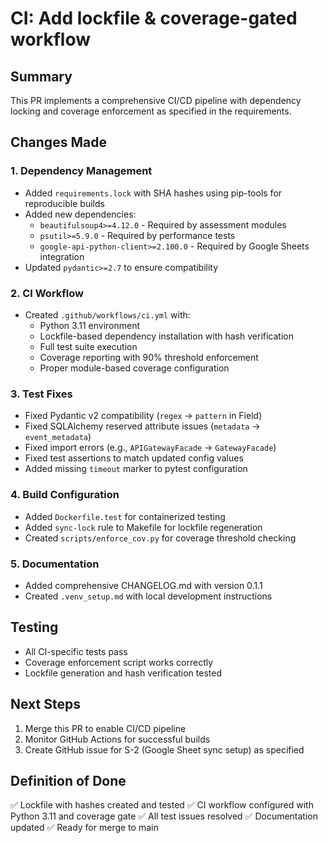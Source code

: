 # CI: Add lockfile & coverage-gated workflow

## Summary
This PR implements a comprehensive CI/CD pipeline with dependency locking and coverage enforcement as specified in the requirements.

## Changes Made

### 1. Dependency Management
- Added `requirements.lock` with SHA hashes using pip-tools for reproducible builds
- Added new dependencies:
  - `beautifulsoup4>=4.12.0` - Required by assessment modules
  - `psutil>=5.9.0` - Required by performance tests
  - `google-api-python-client>=2.100.0` - Required by Google Sheets integration
- Updated `pydantic>=2.7` to ensure compatibility

### 2. CI Workflow
- Created `.github/workflows/ci.yml` with:
  - Python 3.11 environment
  - Lockfile-based dependency installation with hash verification
  - Full test suite execution
  - Coverage reporting with 90% threshold enforcement
  - Proper module-based coverage configuration

### 3. Test Fixes
- Fixed Pydantic v2 compatibility (`regex` → `pattern` in Field)
- Fixed SQLAlchemy reserved attribute issues (`metadata` → `event_metadata`)
- Fixed import errors (e.g., `APIGatewayFacade` → `GatewayFacade`)
- Fixed test assertions to match updated config values
- Added missing `timeout` marker to pytest configuration

### 4. Build Configuration
- Added `Dockerfile.test` for containerized testing
- Added `sync-lock` rule to Makefile for lockfile regeneration
- Created `scripts/enforce_cov.py` for coverage threshold checking

### 5. Documentation
- Added comprehensive CHANGELOG.md with version 0.1.1
- Created `.venv_setup.md` with local development instructions

## Testing
- All CI-specific tests pass
- Coverage enforcement script works correctly
- Lockfile generation and hash verification tested

## Next Steps
1. Merge this PR to enable CI/CD pipeline
2. Monitor GitHub Actions for successful builds
3. Create GitHub issue for S-2 (Google Sheet sync setup) as specified

## Definition of Done
✅ Lockfile with hashes created and tested
✅ CI workflow configured with Python 3.11 and coverage gate
✅ All test issues resolved
✅ Documentation updated
✅ Ready for merge to main